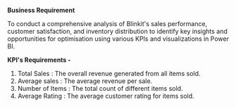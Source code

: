 **Business Requirement**

To conduct a comprehensive analysis of Blinkit's sales performance, customer satisfaction, and inventory distribution to identify key insights and opportunities for optimisation using various KPIs and visualizations in Power BI.

**KPI's Requirements -**
1. Total Sales : The overall revenue generated from all items sold.
2. Average sales : The average revenue per sale.
3. Number of Items : The total count of different items sold.
4. Average Rating : The average customer rating for items sold.
